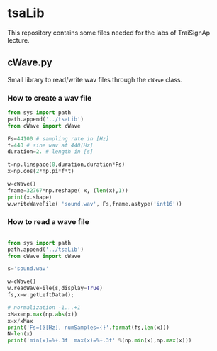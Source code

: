 # tsaLib

This repository contains some files needed for the labs of TraiSignAp lecture.

## cWave.py 

Small library to read/write wav files through the `cWave` class.

### How to create a wav file

```Python
from sys import path
path.append('../tsaLib')
from cWave import cWave

Fs=44100 # sampling rate in [Hz]
f=440 # sine wav at 440[Hz]
duration=2. # length in [s]

t=np.linspace(0,duration,duration*Fs)
x=np.cos(2*np.pi*f*t)

w=cWave()
frame=32767*np.reshape( x, (len(x),1))
print(x.shape)
w.writeWaveFile( 'sound.wav', Fs,frame.astype('int16'))
``` 

### How to read a wave file

```Python

from sys import path
path.append('../tsaLib')
from cWave import cWave

s='sound.wav'

w=cWave()
w.readWaveFile(s,display=True)
fs,x=w.getLeftData();

# normalization -1...+1
xMax=np.max(np.abs(x))
x=x/xMax 
print('Fs={}[Hz], numSamples={}'.format(fs,len(x)))
N=len(x)
print('min(x)=%+.3f  max(x)=%+.3f' %(np.min(x),np.max(x)))
``` 

